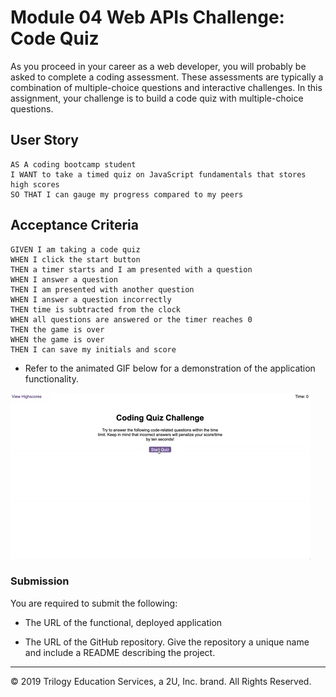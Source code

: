 # Module 04 Web APIs Challenge: Code Quiz

As you proceed in your career as a web developer, you will probably be asked to complete a coding assessment. These assessments are typically a combination of multiple-choice questions and interactive challenges. In this assignment, your challenge is to build a code quiz with multiple-choice questions.


## User Story
```
AS A coding bootcamp student
I WANT to take a timed quiz on JavaScript fundamentals that stores high scores
SO THAT I can gauge my progress compared to my peers
```


## Acceptance Criteria
```
GIVEN I am taking a code quiz
WHEN I click the start button
THEN a timer starts and I am presented with a question
WHEN I answer a question
THEN I am presented with another question
WHEN I answer a question incorrectly
THEN time is subtracted from the clock
WHEN all questions are answered or the timer reaches 0
THEN the game is over
WHEN the game is over
THEN I can save my initials and score
```

* Refer to the animated GIF below for a demonstration of the application functionality.

![code quiz](./Assets/04-Web-APIs-homework-demo.gif)


### Submission

You are required to submit the following:

* The URL of the functional, deployed application

* The URL of the GitHub repository. Give the repository a unique name and include a README describing the project.


- - -
© 2019 Trilogy Education Services, a 2U, Inc. brand. All Rights Reserved.
